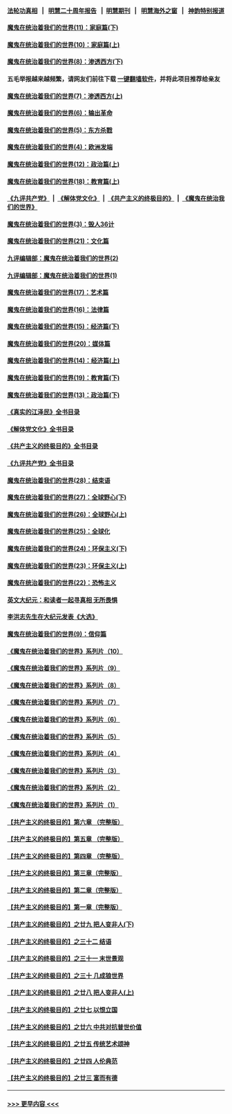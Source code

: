 #### [法轮功真相](https://github.com/gfw-breaker/truth/blob/master/README.md?t=0) &nbsp;&nbsp;|&nbsp;&nbsp; [明慧二十周年报告](https://github.com/gfw-breaker/mh-reports/blob/master/README.md?t=0) &nbsp;&nbsp;|&nbsp;&nbsp;[明慧期刊](https://github.com/gfw-breaker/mh-qikan) &nbsp;&nbsp;|&nbsp;&nbsp; [明慧海外之窗](https://github.com/gfw-breaker/mh-news/blob/master/README.md?t=0) &nbsp;&nbsp;|&nbsp;&nbsp; [神韵特别报道](https://github.com/gfw-breaker/mh-news/blob/master/shenyun.md?t=0)
#### [魔鬼在统治着我们的世界(11)：家庭篇(下)](../pages/nsc422/n10440961.md?t=12241844) 
#### [魔鬼在统治着我们的世界(10)：家庭篇(上)](../pages/nsc422/n10435448.md?t=12241844) 
#### [魔鬼在统治着我们的世界(8)：渗透西方(下)](../pages/nsc422/n10429603.md?t=12241844) 
#### 五毛举报越来越频繁，请网友们前往下载 [一键翻墙软件](https://github.com/gfw-breaker/ssr-accounts)，并将此项目推荐给亲友
#### [魔鬼在统治着我们的世界(7)：渗透西方(上)](../pages/nsc422/n10426013.md?t=12241844) 
#### [魔鬼在统治着我们的世界(6)：输出革命](../pages/nsc422/n10421536.md?t=12241844) 
#### [魔鬼在统治着我们的世界(5)：东方杀戮](../pages/nsc422/n10417707.md?t=12241844) 
#### [魔鬼在统治着我们的世界(4)：欧洲发端](../pages/nsc422/n10414890.md?t=12241844) 
#### [魔鬼在统治着我们的世界(12)：政治篇(上)](../pages/nsc422/n10444576.md?t=12241844) 
#### [魔鬼在统治着我们的世界(18)：教育篇(上)](../pages/nsc422/n10526970.md?t=12241844) 
#### [《九评共产党》](https://github.com/begood0513/9ping.md/blob/master/README.md) &nbsp;|&nbsp; [《解体党文化》](../../../../jtdwh.md/blob/master/README.md)  &nbsp;|&nbsp; [《共产主义的终极目的》](../../../../gczydzjmd.md/blob/master/README.md) &nbsp;|&nbsp; [《魔鬼在统治我们的世界》](../../../../mgztzwmdsj.md/blob/master/README.md) 
#### [魔鬼在统治着我们的世界(3)：毁人36计](../pages/nsc422/n10411583.md?t=12241844) 
#### [魔鬼在统治着我们的世界(21)：文化篇](../pages/nsc422/n10597706.md?t=12241844) 
#### [九评编辑部：魔鬼在统治着我们的世界(2)](../pages/nsc422/n10410036.md?t=12241844) 
#### [九评编辑部：魔鬼在统治着我们的世界(1)](../pages/nsc422/n10406825.md?t=12241844) 
#### [魔鬼在统治着我们的世界(17)：艺术篇](../pages/nsc422/n10499093.md?t=12241844) 
#### [魔鬼在统治着我们的世界(16)：法律篇](../pages/nsc422/n10485969.md?t=12241844) 
#### [魔鬼在统治着我们的世界(15)：经济篇(下)](../pages/nsc422/n10469975.md?t=12241844) 
#### [魔鬼在统治着我们的世界(20)：媒体篇](../pages/nsc422/n10586579.md?t=12241844) 
#### [魔鬼在统治着我们的世界(14)：经济篇(上)](../pages/nsc422/n10457370.md?t=12241844) 
#### [魔鬼在统治着我们的世界(19)：教育篇(下)](../pages/nsc422/n10564808.md?t=12241844) 
#### [魔鬼在统治着我们的世界(13)：政治篇(下)](../pages/nsc422/n10448270.md?t=12241844) 
#### [《真实的江泽民》全书目录](../pages/nsc422/n13721399.md?t=12241844) 
#### [《解体党文化》全书目录](../pages/nsc422/n13721157.md?t=12241844) 
#### [《共产主义的终极目的》全书目录](../pages/nsc422/n13721048.md?t=12241844) 
#### [《九评共产党》全书目录](../pages/nsc422/n13708085.md?t=12241844) 
#### [魔鬼在统治着我们的世界(28)：结束语](../pages/nsc422/n10936246.md?t=12241844) 
#### [魔鬼在统治着我们的世界(27)：全球野心(下)](../pages/nsc422/n10928319.md?t=12241844) 
#### [魔鬼在统治着我们的世界(26)：全球野心(上)](../pages/nsc422/n10900318.md?t=12241844) 
#### [魔鬼在统治着我们的世界(25)：全球化](../pages/nsc422/n10788205.md?t=12241844) 
#### [魔鬼在统治着我们的世界(24)：环保主义(下)](../pages/nsc422/n10695307.md?t=12241844) 
#### [魔鬼在统治着我们的世界(23)：环保主义(上)](../pages/nsc422/n10688613.md?t=12241844) 
#### [魔鬼在统治着我们的世界(22)：恐怖主义](../pages/nsc422/n10614727.md?t=12241844) 
#### [英文大纪元：和读者一起寻真相 无所畏惧](../pages/nsc422/n12542027.md?t=12241844) 
#### [李洪志先生在大纪元发表《大选》](../pages/nsc422/n12534746.md?t=12241844) 
#### [魔鬼在统治着我们的世界(9)：信仰篇](../pages/nsc422/n10432159.md?t=12241844) 
#### [《魔鬼在统治着我们的世界》系列片（10）](../pages/nsc422/n12292670.md?t=12241844) 
#### [《魔鬼在统治着我们的世界》系列片（9）](../pages/nsc422/n12290859.md?t=12241844) 
#### [《魔鬼在统治着我们的世界》系列片（8）](../pages/nsc422/n12287445.md?t=12241844) 
#### [《魔鬼在统治着我们的世界》系列片（7）](../pages/nsc422/n12283425.md?t=12241844) 
#### [《魔鬼在统治着我们的世界》系列片（6）](../pages/nsc422/n12282314.md?t=12241844) 
#### [《魔鬼在统治着我们的世界》系列片（5）](../pages/nsc422/n12281419.md?t=12241844) 
#### [《魔鬼在统治着我们的世界》系列片（4）](../pages/nsc422/n12274024.md?t=12241844) 
#### [《魔鬼在统治着我们的世界》系列片（3）](../pages/nsc422/n12271322.md?t=12241844) 
#### [《魔鬼在统治着我们的世界》系列片（2）](../pages/nsc422/n12269049.md?t=12241844) 
#### [《魔鬼在统治着我们的世界》系列片（1）](../pages/nsc422/n12267575.md?t=12241844) 
#### [【共产主义的终极目的】第六章 （完整版）](../pages/nsc422/n11428913.md?t=12241844) 
#### [【共产主义的终极目的】第五章 （完整版）](../pages/nsc422/n11428912.md?t=12241844) 
#### [【共产主义的终极目的】第四章 （完整版）](../pages/nsc422/n11428907.md?t=12241844) 
#### [【共产主义的终极目的】第三章（完整版）](../pages/nsc422/n11428848.md?t=12241844) 
#### [【共产主义的终极目的】第二章（完整版）](../pages/nsc422/n11428831.md?t=12241844) 
#### [【共产主义的终极目的】第一章（完整版）](../pages/nsc422/n11417651.md?t=12241844) 
#### [【共产主义的终极目的】之廿九 把人变非人(下)](../pages/nsc422/n11344140.md?t=12241844) 
#### [【共产主义的终极目的】之三十二 结语](../pages/nsc422/n11360535.md?t=12241844) 
#### [【共产主义的终极目的】之三十一 末世景观](../pages/nsc422/n11351129.md?t=12241844) 
#### [【共产主义的终极目的】之三十 几成狼世界](../pages/nsc422/n11348280.md?t=12241844) 
#### [【共产主义的终极目的】之廿八 把人变非人(上)](../pages/nsc422/n11340492.md?t=12241844) 
#### [【共产主义的终极目的】之廿七 以恨立国](../pages/nsc422/n11336944.md?t=12241844) 
#### [【共产主义的终极目的】之廿六 中共对抗普世价值](../pages/nsc422/n11324785.md?t=12241844) 
#### [【共产主义的终极目的】之廿五 传统艺术颂神](../pages/nsc422/n11296396.md?t=12241844) 
#### [【共产主义的终极目的】之廿四 人伦典范](../pages/nsc422/n11296397.md?t=12241844) 
#### [【共产主义的终极目的】之廿三 富而有德](../pages/nsc422/n11283598.md?t=12241844) 

----
#### [ >>> 更早内容 <<< ](../indexes/nsc422-earlier.md)
